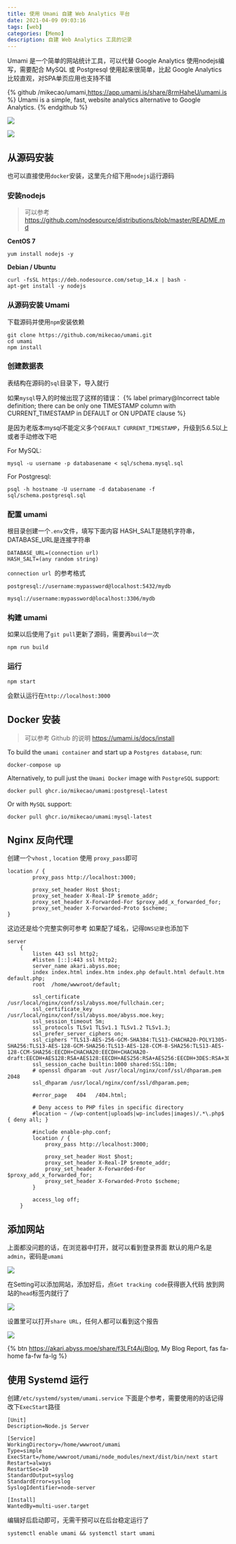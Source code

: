 ```yaml
---
title: 使用 Umami 自建 Web Analytics 平台
date: 2021-04-09 09:03:16
tags: [web]
categories: [Memo]
description: 自建 Web Analytics 工具的记录
---
```


Umami 是一个简单的网站统计工具，可以代替 Google Analytics
使用nodejs编写，需要配合 MySQL 或 Postgresql
使用起来很简单，比起 Google Analytics 比较直观，对SPA单页应用也支持不错

{% github /mikecao/umami,https://app.umami.is/share/8rmHaheU/umami.is  %}
Umami is a simple, fast, website analytics alternative to Google Analytics.
{% endgithub %}

![](https://ae01.alicdn.com/kf/U5040576c840f408fa33e057ddbf6b640L.jpg)

![](https://ae01.alicdn.com/kf/U741aa8a3aa5c4e16af007ba39c685192f.jpg)


## 从源码安装

也可以直接使用`docker`安装，这里先介绍下用`nodejs`运行源码

### 安装nodejs

> 可以参考
> https://github.com/nodesource/distributions/blob/master/README.md

**CentOS 7**
```shell
yum install nodejs -y
```

**Debian / Ubuntu**
```shell
curl -fsSL https://deb.nodesource.com/setup_14.x | bash -
apt-get install -y nodejs
```


### 从源码安装 Umami

下载源码并使用`npm`安装依赖

```shell
git clone https://github.com/mikecao/umami.git
cd umami
npm install
```

### 创建数据表

表结构在源码的`sql`目录下，导入就行


如果`mysql`导入的时候出现了这样的错误：
 {% label primary@Incorrect table definition; there can be only one TIMESTAMP column with CURRENT_TIMESTAMP in DEFAULT or ON UPDATE clause %}

是因为老版本mysql不能定义多个`DEFAULT CURRENT_TIMESTAMP`，升级到5.6.5以上或者手动修改下吧


For MySQL:
```shell
mysql -u username -p databasename < sql/schema.mysql.sql
```


For Postgresql:
```shell
psql -h hostname -U username -d databasename -f sql/schema.postgresql.sql
```

### 配置 umami
根目录创建一个`.env`文件，填写下面内容
HASH_SALT是随机字符串，DATABASE_URL是连接字符串

```text
DATABASE_URL=(connection url)
HASH_SALT=(any random string)
```

`connection url `的参考格式

```text
postgresql://username:mypassword@localhost:5432/mydb

mysql://username:mypassword@localhost:3306/mydb
```

### 构建 umami

如果以后使用了`git pull`更新了源码，需要再`build`一次

```
npm run build
```

### 运行
```text
npm start
```

会默认运行在`http://localhost:3000`

## Docker 安装

> 可以参考 Github 的说明
> https://umami.is/docs/install

To build the `umami container` and start up a `Postgres database`, run:
```shell
docker-compose up
```

Alternatively, to pull just the `Umami Docker` image with `PostgreSQL` support:
```shell
docker pull ghcr.io/mikecao/umami:postgresql-latest
```

Or with `MySQL` support:
```shell
docker pull ghcr.io/mikecao/umami:mysql-latest
```

## Nginx 反向代理

创建一个`vhost` , `location` 使用 `proxy_pass`即可

```text
location / {
  	    proxy_pass http://localhost:3000;

   	    proxy_set_header Host $host;
   	    proxy_set_header X-Real-IP $remote_addr;
   	    proxy_set_header X-Forwarded-For $proxy_add_x_forwarded_for;
 	    proxy_set_header X-Forwarded-Proto $scheme;
}

```

这边还是给个完整实例可参考
如果配了域名，记得`DNS记录`也添加下

```text
server
    {
        listen 443 ssl http2;
        #listen [::]:443 ssl http2;
        server_name akari.abyss.moe;
        index index.html index.htm index.php default.html default.htm default.php;
        root  /home/wwwroot/default;

        ssl_certificate /usr/local/nginx/conf/ssl/abyss.moe/fullchain.cer;
        ssl_certificate_key /usr/local/nginx/conf/ssl/abyss.moe/abyss.moe.key;
        ssl_session_timeout 5m;
        ssl_protocols TLSv1 TLSv1.1 TLSv1.2 TLSv1.3;
        ssl_prefer_server_ciphers on;
        ssl_ciphers "TLS13-AES-256-GCM-SHA384:TLS13-CHACHA20-POLY1305-SHA256:TLS13-AES-128-GCM-SHA256:TLS13-AES-128-CCM-8-SHA256:TLS13-AES-128-CCM-SHA256:EECDH+CHACHA20:EECDH+CHACHA20-draft:EECDH+AES128:RSA+AES128:EECDH+AES256:RSA+AES256:EECDH+3DES:RSA+3DES:!MD5";
        ssl_session_cache builtin:1000 shared:SSL:10m;
        # openssl dhparam -out /usr/local/nginx/conf/ssl/dhparam.pem 2048
        ssl_dhparam /usr/local/nginx/conf/ssl/dhparam.pem;

        #error_page   404   /404.html;

        # Deny access to PHP files in specific directory
        #location ~ /(wp-content|uploads|wp-includes|images)/.*\.php$ { deny all; }

        #include enable-php.conf;
	    location / {
            proxy_pass http://localhost:3000;
    
            proxy_set_header Host $host;
            proxy_set_header X-Real-IP $remote_addr;
            proxy_set_header X-Forwarded-For $proxy_add_x_forwarded_for;
            proxy_set_header X-Forwarded-Proto $scheme;
        }

        access_log off;
    }

```

## 添加网站

上面都没问题的话，在浏览器中打开，就可以看到登录界面
默认的用户名是`admin`，密码是`umami`

![](https://ae01.alicdn.com/kf/Ubd02ba1d99bb4578a76c0e4ec2bc570cX.jpg)

在Setting可以添加网站，添加好后，点`Get tracking code`获得嵌入代码
放到网站的`head`标签内就行了

![](https://ae01.alicdn.com/kf/U3aa67d1eaca74e2bb7f78ced389eae8dg.jpg)

设置里可以打开`share URL`，任何人都可以看到这个报告

![](https://ae01.alicdn.com/kf/U9f0987f77ba34164806a5e282774da7fw.jpg)

{% btn https://akari.abyss.moe/share/f3LFt4Aj/Blog, My Blog Report, fas fa-home fa-fw fa-lg %}


## 使用 Systemd 运行

创建`/etc/systemd/system/umami.service`
下面是个参考，需要使用的的话记得改下`ExecStart`路径

```text
[Unit]
Description=Node.js Server

[Service]
WorkingDirectory=/home/wwwroot/umami
Type=simple
ExecStart=/home/wwwroot/umami/node_modules/next/dist/bin/next start
Restart=always
RestartSec=10
StandardOutput=syslog
StandardError=syslog
SyslogIdentifier=node-server

[Install]
WantedBy=multi-user.target
```

编辑好后启动即可，无需干预可以在后台稳定运行了

```shell
systemctl enable umami && systemctl start umami
```